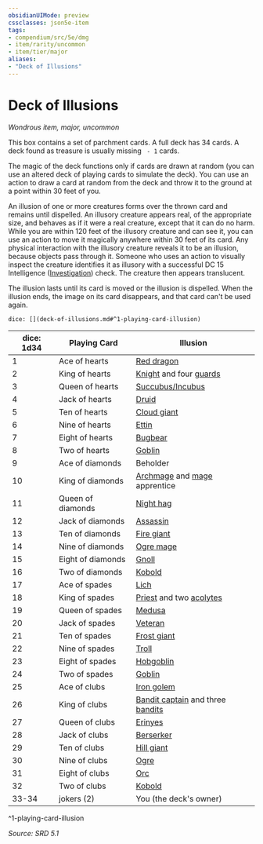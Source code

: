 ```yaml
---
obsidianUIMode: preview
cssclasses: json5e-item
tags:
- compendium/src/5e/dmg
- item/rarity/uncommon
- item/tier/major
aliases: 
- "Deck of Illusions"
---
```

# Deck of Illusions
*Wondrous item, major, uncommon*  


This box contains a set of parchment cards. A full deck has 34 cards. A deck found as treasure is usually missing ` - 1` cards.

The magic of the deck functions only if cards are drawn at random (you can use an altered deck of playing cards to simulate the deck). You can use an action to draw a card at random from the deck and throw it to the ground at a point within 30 feet of you.

An illusion of one or more creatures forms over the thrown card and remains until dispelled. An illusory creature appears real, of the appropriate size, and behaves as if it were a real creature, except that it can do no harm. While you are within 120 feet of the illusory creature and can see it, you can use an action to move it magically anywhere within 30 feet of its card. Any physical interaction with the illusory creature reveals it to be an illusion, because objects pass through it. Someone who uses an action to visually inspect the creature identifies it as illusory with a successful DC 15 Intelligence ([Investigation](TTRPG/rules/skills.md#Investigation)) check. The creature then appears translucent.

The illusion lasts until its card is moved or the illusion is dispelled. When the illusion ends, the image on its card disappears, and that card can't be used again.

`dice: [](deck-of-illusions.md#^1-playing-card-illusion)`

| dice: 1d34 | Playing Card | Illusion |
|------------|--------------|----------|
| 1 | Ace of hearts | [Red dragon](compendium/bestiary/dragon/adult-red-dragon.md) |
| 2 | King of hearts | [Knight](compendium/bestiary/humanoid/knight.md) and four [guards](compendium/bestiary/humanoid/guard.md) |
| 3 | Queen of hearts | [Succubus/Incubus](compendium/bestiary/fiend/succubus.md) |
| 4 | Jack of hearts | [Druid](compendium/bestiary/humanoid/druid.md) |
| 5 | Ten of hearts | [Cloud giant](compendium/bestiary/giant/cloud-giant.md) |
| 6 | Nine of hearts | [Ettin](compendium/bestiary/giant/ettin.md) |
| 7 | Eight of hearts | [Bugbear](compendium/bestiary/humanoid/bugbear.md) |
| 8 | Two of hearts | [Goblin](compendium/bestiary/humanoid/goblin.md) |
| 9 | Ace of diamonds | Beholder |
| 10 | King of diamonds | [Archmage](compendium/bestiary/humanoid/archmage.md) and [mage](compendium/bestiary/humanoid/mage.md) apprentice |
| 11 | Queen of diamonds | [Night hag](compendium/bestiary/fiend/night-hag.md) |
| 12 | Jack of diamonds | [Assassin](compendium/bestiary/humanoid/assassin.md) |
| 13 | Ten of diamonds | [Fire giant](compendium/bestiary/giant/fire-giant.md) |
| 14 | Nine of diamonds | [Ogre mage](compendium/bestiary/giant/oni.md) |
| 15 | Eight of diamonds | [Gnoll](compendium/bestiary/humanoid/gnoll.md) |
| 16 | Two of diamonds | [Kobold](compendium/bestiary/humanoid/kobold.md) |
| 17 | Ace of spades | [Lich](compendium/bestiary/undead/lich.md) |
| 18 | King of spades | [Priest](compendium/bestiary/humanoid/priest.md) and two [acolytes](compendium/bestiary/humanoid/acolyte.md) |
| 19 | Queen of spades | [Medusa](compendium/bestiary/monstrosity/medusa.md) |
| 20 | Jack of spades | [Veteran](compendium/bestiary/humanoid/veteran.md) |
| 21 | Ten of spades | [Frost giant](compendium/bestiary/giant/frost-giant.md) |
| 22 | Nine of spades | [Troll](compendium/bestiary/giant/troll.md) |
| 23 | Eight of spades | [Hobgoblin](compendium/bestiary/humanoid/hobgoblin.md) |
| 24 | Two of spades | [Goblin](compendium/bestiary/humanoid/goblin.md) |
| 25 | Ace of clubs | [Iron golem](compendium/bestiary/construct/iron-golem.md) |
| 26 | King of clubs | [Bandit captain](compendium/bestiary/humanoid/bandit-captain.md) and three [bandits](compendium/bestiary/humanoid/bandit.md) |
| 27 | Queen of clubs | [Erinyes](compendium/bestiary/fiend/erinyes.md) |
| 28 | Jack of clubs | [Berserker](compendium/bestiary/humanoid/berserker.md) |
| 29 | Ten of clubs | [Hill giant](compendium/bestiary/giant/hill-giant.md) |
| 30 | Nine of clubs | [Ogre](compendium/bestiary/giant/ogre.md) |
| 31 | Eight of clubs | [Orc](compendium/bestiary/humanoid/orc.md) |
| 32 | Two of clubs | [Kobold](compendium/bestiary/humanoid/kobold.md) |
| 33-34 | jokers (2) | You (the deck's owner) |
^1-playing-card-illusion

*Source: SRD 5.1*
